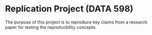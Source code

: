 # Replication Project (DATA 598)

The purpose of this project is to reproduce key claims from a research paper for testing the reproducbility concepts.
